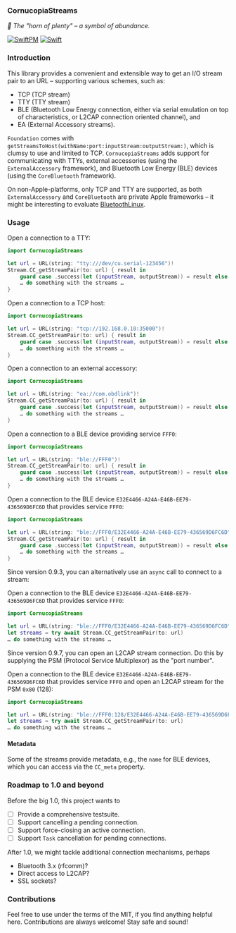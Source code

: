 ### CornucopiaStreams

_:shell: The "horn of plenty" – a symbol of abundance._

[![SwiftPM](https://img.shields.io/badge/SPM-Linux%20%7C%20iOS%20%7C%20macOS%20%7C%20watchOS%20%7C%20tvOS-success?logo=swift)](https://swift.org)
[![Swift](https://github.com/Cornucopia-Swift/CornucopiaStreams/workflows/Swift/badge.svg)](https://github.com/Cornucopia-Swift/CornucopiaStreams/actions?query=workflow%3ASwift)

### Introduction

This library provides a convenient and extensible way to get an I/O stream pair to an URL – supporting various schemes, such as:

- TCP (TCP stream)
- TTY (TTY stream)
- BLE (Bluetooth Low Energy connection, either via serial emulation on top of characteristics, or L2CAP connection oriented channel), and
- EA (External Accessory streams).

`Foundation` comes with `getStreamsToHost(withName:port:inputStream:outputStream:)`,
which is clumsy to use and limited to TCP. `CornucopiaStreams` adds support for communicating with TTYs, external accessories
(using the `ExternalAccessory` framework), and Bluetooth Low Energy (BLE) devices (using the `CoreBluetooth` framework).

On non-Apple-platforms, only TCP and TTY are supported, as both `ExternalAccessory` and `CoreBluetooth` are private Apple frameworks – it might be interesting to evaluate [BluetoothLinux](https://github.com/PureSwift/BluetoothLinux).

### Usage

Open a connection to a TTY:

```swift
import CornucopiaStreams

let url = URL(string: "tty:///dev/cu.serial-123456")!
Stream.CC_getStreamPair(to: url) { result in
    guard case .success(let (inputStream, outputStream)) = result else { fatalError() }
    … do something with the streams …
}
```

Open a connection to a TCP host:

```swift
import CornucopiaStreams

let url = URL(string: "tcp://192.168.0.10:35000")!
Stream.CC_getStreamPair(to: url) { result in
    guard case .success(let (inputStream, outputStream)) = result else { fatalError() }
    … do something with the streams …
}
```

Open a connection to an external accessory:

```swift
import CornucopiaStreams

let url = URL(string: "ea://com.obdlink")!
Stream.CC_getStreamPair(to: url) { result in
    guard case .success(let (inputStream, outputStream)) = result else { fatalError() }
    … do something with the streams …
}
```

Open a connection to a BLE device providing service `FFF0`:

```swift
import CornucopiaStreams

let url = URL(string: "ble://FFF0")!
Stream.CC_getStreamPair(to: url) { result in
    guard case .success(let (inputStream, outputStream)) = result else { fatalError() }
    … do something with the streams …
}
```

Open a connection to the BLE device `E32E4466-A24A-E46B-EE79-436569D6FC6D` that provides service `FFF0`:

```swift
import CornucopiaStreams

let url = URL(string: "ble://FFF0/E32E4466-A24A-E46B-EE79-436569D6FC6D")!
Stream.CC_getStreamPair(to: url) { result in
    guard case .success(let (inputStream, outputStream)) = result else { fatalError() }
    … do something with the streams …
}
```

Since version 0.9.3, you can alternatively use an `async` call to connect to a stream:

Open a connection to the BLE device `E32E4466-A24A-E46B-EE79-436569D6FC6D` that provides service `FFF0`:

```swift
import CornucopiaStreams

let url = URL(string: "ble://FFF0/E32E4466-A24A-E46B-EE79-436569D6FC6D")!
let streams = try await Stream.CC_getStreamPair(to: url)
… do something with the streams …
```

Since version 0.9.7, you can open an L2CAP stream connection. Do this by supplying the PSM (Protocol Service Multiplexor)
as the "port number".

Open a connection to the BLE device `E32E4466-A24A-E46B-EE79-436569D6FC6D` that provides service `FFF0` and open an L2CAP
stream for the PSM `0x80` (128):

```swift
import CornucopiaStreams

let url = URL(string: "ble://FFF0:128/E32E4466-A24A-E46B-EE79-436569D6FC6D")!
let streams = try await Stream.CC_getStreamPair(to: url)
… do something with the streams …
```

#### Metadata

Some of the streams provide metadata, e.g., the `name` for BLE devices, which you can access via the `CC_meta` property.

### Roadmap to 1.0 and beyond

Before the big 1.0, this project wants to

- [ ] Provide a comprehensive testsuite.
- [ ] Support cancelling a pending connection.
- [ ] Support force-closing an active connection.
- [ ] Support `Task` cancellation for pending connections.

After 1.0, we might tackle additional connection mechanisms, perhaps

- Bluetooth 3.x (rfcomm)?
- Direct access to L2CAP?
- SSL sockets?

### Contributions

Feel free to use under the terms of the MIT, if you find anything helpful here. Contributions are always welcome! Stay safe and sound!
